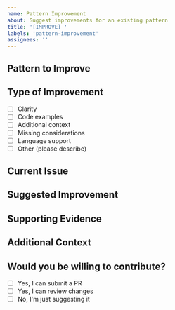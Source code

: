 ```yaml
---
name: Pattern Improvement
about: Suggest improvements for an existing pattern
title: '[IMPROVE] '
labels: 'pattern-improvement'
assignees: ''
---
```


## Pattern to Improve
<!-- Link to the pattern that needs improvement -->

## Type of Improvement
<!-- Select all that apply -->
- [ ] Clarity
- [ ] Code examples
- [ ] Additional context
- [ ] Missing considerations
- [ ] Language support
- [ ] Other (please describe)

## Current Issue
<!-- What's wrong or missing in the current pattern? -->

## Suggested Improvement
<!-- How would you improve it? -->

## Supporting Evidence
<!-- If applicable, provide evidence or references supporting your suggestion -->

## Additional Context
<!-- Any other relevant information -->

## Would you be willing to contribute?
<!-- Let us know if you'd like to help implement this improvement -->
- [ ] Yes, I can submit a PR
- [ ] Yes, I can review changes
- [ ] No, I'm just suggesting it
